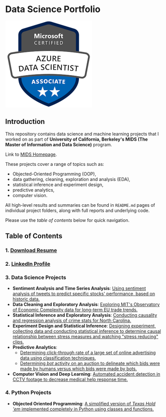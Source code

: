 # Data Science Portfolio

![](images/microsoft-certified-azure-data-scientist-associate.png?raw=true)

## Introduction

This repository contains data science and machine learning projects that I worked on as part of **University of California, Berkeley's MIDS (The Master of Information and Data Science)** program.

Link to [MIDS Homepage](https://ischoolonline.berkeley.edu/data-science/).

These projects cover a range of topics such as:

- Objected-Oriented Programming (OOP),
- data gathering, cleaning, exploration and analysis (EDA),
- statistical inference and experiment design,
- predictive analytics,
- computer vision.

All high-level results and summaries can be found in `README.md` pages of individual project folders, along with full reports and underlying code.

Please use the *table of contents* below for quick navigation.

## Table of Contents

### 1. [Download Resume](https://github.com/shahbakhthamdani/Projects/raw/master/Shahbakht%20Hamdani%20Resume.pdf)

### 2. [LinkedIn Profile](https://www.linkedin.com/in/shahbakht-hamdani/)

### 3. Data Science Projects

- **Sentiment Analysis and Time Series Analysis**: [Using sentiment analysis of tweets to predict specific stocks' performance, based on historic data.](https://github.com/shahbakhthamdani/Projects/tree/master/Data%20Science%20Projects/1.%20Sentiment%20Analysis%20for%20Stocks'%20Performance)
- **Data Cleaning and Exploratory Analysis**: [Exploring MIT's Observatory of Economic Complexity data for long-term EU trade trends.](https://github.com/shahbakhthamdani/Projects/tree/master/Data%20Science%20Projects/2.%20MIT's%20Observatory%20of%20Economic%20Complexity%20Analysis)
- **Statistical Inference and Exploratory Analysis**: [Conducting causality and regression analysis of crime stats for North Carolina.](https://github.com/shahbakhthamdani/Projects/tree/master/Data%20Science%20Projects/3.%20Crime%20Rate%20Regression%20Analysis)
- **Experiment Design and Statistical Inference**: [Designing experiment, collecting data and conducting statistical inference to determine causal relationship between stress measures and watching "stress reducing" clips.](https://github.com/shahbakhthamdani/Projects/tree/master/Data%20Science%20Projects/4.%20Causality%20Analysis%20of%20Stress-reducing%20videos)
- **Predictive Analytics**:
  - [Determining click-through rate of a large set of online advertising data using classification techniques.](https://github.com/shahbakhthamdani/Projects/tree/master/Data%20Science%20Projects/5.%20Click-Through%20Rate%20Prediction)
  - [Determining *bot* activity on an auction to delineate which bids were made by humans versus which bids were made by bots.](https://github.com/shahbakhthamdani/Projects/tree/master/Data%20Science%20Projects/6.%20Bot%20Detection%20Classifier)
- **Computer Vision and Deep Learning**: [Automated accident detection in CCTV footage to decrease medical help response time.](https://github.com/shahbakhthamdani/Projects/tree/master/Data%20Science%20Projects/7.%20Hawkai%20Accident%20Detection%20Using%20Deep%20Learning)

### 4. Python Projects

- **Objected Oriented Programming**: [A simplified version of *Texas Hold 'em* implemented completely in Python using classes and functions.](https://github.com/shahbakhthamdani/Projects/tree/master/Python%20Projects/1.%20Simplified%20Texas%20Hold%20'em)
